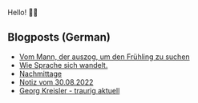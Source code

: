 Hello! 👋🏻

## Blogposts (German)
<!-- BLOG-POST-LIST:START -->
- [Vom Mann, der auszog, um den Frühling zu suchen](https://maurice-renck.de/de/leseliste/vom-mann-der-auszog-um-den-fruehling-zu-suchen)
- [Wie Sprache sich wandelt.](https://maurice-renck.de/de/notes/2022/1662483208)
- [Nachmittage](https://maurice-renck.de/de/leseliste/nachmittage)
- [Notiz vom 30.08.2022](https://maurice-renck.de/de/notes/2022/1661866905)
- [Georg Kreisler - traurig aktuell](https://maurice-renck.de/de/notes/2022/1661101276)
<!-- BLOG-POST-LIST:END -->

<!--
**mauricerenck/mauricerenck** is a ✨ _special_ ✨ repository because its `README.md` (this file) appears on your GitHub profile.

Here are some ideas to get you started:

- 🔭 I’m currently working on ...
- 🌱 I’m currently learning ...
- 👯 I’m looking to collaborate on ...
- 🤔 I’m looking for help with ...
- 💬 Ask me about ...
- 📫 How to reach me: ...
- 😄 Pronouns: ...
- ⚡ Fun fact: ...
-->

